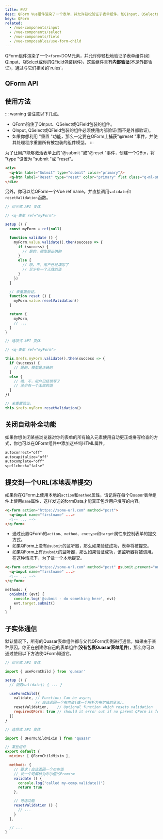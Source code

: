 ```yaml
---
title: 形状
desc: QForm Vue组件渲染了一个表单，并允许轻松验证子表单组件，如QInput, QSelect或QField。
keys: QForm
related:
  - /vue-components/input
  - /vue-components/select
  - /vue-components/field
  - /vue-composables/use-form-child
---
```


QForm组件渲染了一个`<form>`DOM元素，并允许你轻松地验证子表单组件(如[QInput](/vue-components/input#Internal-validation)、[QSelect](/vue-components/select)或你的[QField](/vue-components/field)包装组件)，这些组件具有**内部验证**(不是外部验证)，通过与它们相关的`rules'。

## QForm API

<doc-api file="QForm" />

## 使用方法

::: warning
请注意以下几点。
* QForm钩住了QInput、QSelect或QField包装的组件。
* QInput, QSelect或QField包装的组件必须使用内部验证(而不是外部验证)。
* 如果你想利用 "重置 "功能，那么一定要在QForm上捕获"@reset "事件，并使其处理程序重置所有被包装的组件模型。
:::

<doc-example title="基本" file="QForm/Basic" />

为了让用户能够激活表单上的"@submit "或"@reset "事件，创建一个QBtn，将 "type "设置为 "submit "或 "reset"。

```html
<div>
  <q-btn label="Submit" type="submit" color="primary"/>
  <q-btn label="Reset" type="reset" color="primary" flat class="q-ml-sm" />
</div>
```

另外，你可以给QForm一个Vue ref name，并直接调用`validate`和`resetValidation`函数。

```js
// 组合式 API 变体

// <q-表单 ref="myForm">

setup () {
  const myForm = ref(null)

  function validate () {
    myForm.value.validate().then(success => {
      if (success) {
        // 是的，模型是正确的
      }
      else {
        // 哦，不，用户已经填写了
        // 至少有一个无效的值
      }
    })
  }

  // 来重置验证。
  function reset () {
    myForm.value.resetValidation()
  }

  return {
    myForm,
    // ...
  }
}
```

```js
// 选项式 API 变体

// <q-表单 ref="myForm">

this.$refs.myForm.validate().then(success => {
  if (success) {
    // 是的，模型是正确的
  }
  else {
    // 哦，不，用户已经填写了
    // 至少有一个无效的值
  }
})

// 来重置验证。
this.$refs.myForm.resetValidation()
```

## 关闭自动补全功能
如果你想关闭某些浏览器对你的表单的所有输入元素使用自动更正或拼写检查的方式，你也可以在QForm组件中添加这些纯HTML属性。

```html
autocorrect="off"
autocapitalize="off"
autocomplete="off"
spellcheck="false"
```

## 提交到一个URL(本地表单提交)
如果你在QForm上使用本地的`action`和`method`属性，请记得在每个Quasar表单组件上使用`name`属性，这样发送的formData才能真正包含用户填写的内容。

```html
<q-form action="https://some-url.com" method="post">
  <q-input name="firstname" ...>
  <!-- ... -->
</q-form>
```

* 通过设置QForm的`action`、`method`、`enctype`和`target`属性来控制表单的提交方式。
* 如果QForm上没有`@submit`的监听器，那么如果验证成功，表单将被提交。
* 如果QForm上有`@submit`的监听器，那么如果验证成功，该监听器将被调用。在这种情况下，为了做一个本地提交。

```html
<q-form action="https://some-url.com" method="post" @submit.prevent="onSubmit">
  <q-input name="firstname" ...>
  <!-- ... -->
</q-form>
```

```js
methods: {
  onSubmit (evt) {
    console.log('@submit - do something here', evt)
    evt.target.submit()
  }
}
```

## 子实体通信

默认情况下，所有的Quasar表单组件都与父代QForm实例进行通信。如果由于某种原因，你正在创建你自己的表单组件(**没有包裹Quasar表单组件**)，那么你可以通过使用以下方法使QForm知道它。

```js
// 组合式 API 变体

import { useFormChild } from 'quasar'

setup () {
  // 函数validate() { ... }

  useFormChild({
    validate, // Function; Can be async;
              // 应该返回一个布尔值(或一个解析为布尔值的承诺)。
    resetValidation,    // Optional function which resets validation
    requiresQForm: true // should it error out if no parent QForm is found?
  })
}
```

```js
// 选项式 API 变体

import { QFormChildMixin } from 'quasar'

// 某些组件
export default {
  mixins: [ QFormChildMixin ],

  methods: {
    // 要求！应该返回一个布尔值
    // 或一个可解析为布尔值的Promise
    validate () {
      console.log('called my-comp.validate()')
      return true
    },

    // 可选功能
    resetValidation () {
      // ...
    }
  },

  // ...
}
```
